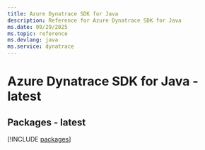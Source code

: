 ```yaml
---
title: Azure Dynatrace SDK for Java
description: Reference for Azure Dynatrace SDK for Java
ms.date: 09/29/2025
ms.topic: reference
ms.devlang: java
ms.service: dynatrace
---
```

# Azure Dynatrace SDK for Java - latest
## Packages - latest
[!INCLUDE [packages](dynatrace-index.md)]